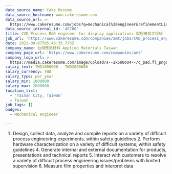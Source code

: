 ```yaml
---
data_source_name: Cake Resume
data_source_hostname: www.cakeresume.com
data_source_url: >-
  https://www.cakeresume.com/jobs?q=mechanical%20engineer&refinementList%5Blang_name%5D%5B0%5D=English&refinementList%5Bsalary_type%5D=per_year&range%5Bsalary_range%5D%5Bmin%5D=1000000&page=3
data_source_internal_id: '45760'
title: CVD Process R&D engineer for display applications 製程研發工程師
job_url: 'https://www.cakeresume.com/companies/amt/jobs/CVD_process_engineer_amt'
date: 2022-09-07T05:46:35.775Z
company_name: 台灣應用材料 Applied Materials Taiwan
company_page_url: 'https://www.cakeresume.com/companies/amt'
company_logo_url: >-
  https://media.cakeresume.com/image/upload/s--2k5n8oU4--/c_pad,fl_png8,h_200,w_200/v1660726541/smmejxun3qvfz9mozepa.png
salary_text: TWD1000000 - TWD2000000
salary_currency: TWD
salary_type: per_year
salary_min: 1000000
salary_max: 2000000
location_list:
  - 'Tainan City, Taiwan'
  - Taiwan
job_tags: []
badges:
  - Mechanical engineer

---
```


1. Design, collect data, analyze and compile reports on a variety of difficult process engineering experiments, within safety guidelines 2. Perform hardware characterization on a variety of difficult systems, within safety guidelines 4. Generate internal and external documentation for products, presentations and technical reports 5. Interact with customers to resolve a variety of difficult process engineering issues/problems with limited supervision 6. Measure film properties and interpret data 